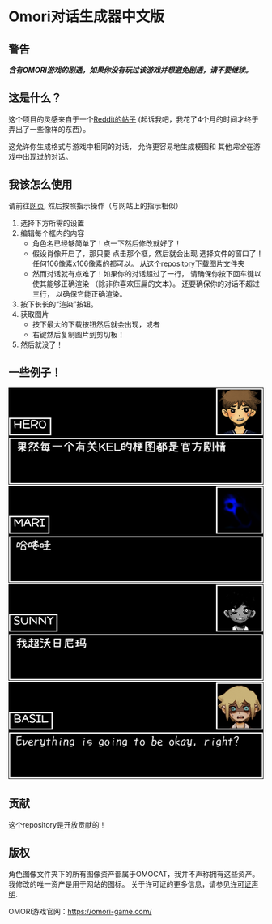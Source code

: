 # Omori对话生成器中文版

## 警告
***含有OMORI游戏的剧透，如果你没有玩过该游戏并想避免剧透，请不要继续。***


## 这是什么？
这个项目的灵感来自于一个[Reddit的帖子](https://www.reddit.com/r/OMORI/comments/rpl3p8/is_there_a_custom_dialogue_box_generator_anywhere/)
(起诉我吧，我花了4个月的时间才终于弄出了一些像样的东西）。

这允许你生成格式与游戏中相同的对话，
允许更容易地生成梗图和
其他*完全*在游戏中出现过的对话。

## 我该怎么使用
请前往[网页](https://sheepyhangcn.github.io/Omori-Dialogue-Generator-Chinese/),
然后按照指示操作（与网站上的指示相似）
1. 选择下方所需的设置
2. 编辑每个框内的内容
    * 角色名已经够简单了！点一下然后修改就好了！
    * 假设肖像开启了，那只要
      点击那个框，然后就会出现
      选择文件的窗口了！
      任何106像素x106像素的都可以。
      [从这个repository下载图片文件夹](https://download-directory.github.io/?url=https%3A%2F%2Fgithub.com%2FSheepYhangCN%2FOmori-Dialogue-Generator-Chinese%2Ftree%2Fmaster%2FCharacter%2520Images)
    * 然而对话就有点难了！如果你的对话超过了一行，
      请确保你按下回车键以使其能够正确渲染
      （除非你喜欢压扁的文本）。
      还要确保你的对话不超过三行，
      以确保它能正确渲染。
3. 按下长长的“渲染”按钮。
4. 获取图片
    * 按下最大的下载按钮然后就会出现，或者
    * 右键然后复制图片到剪切板！
5. 然后就没了！

## 一些例子！
![1](\imgs\templates\1.png)
![2](\imgs\templates\2.png)
![3](\imgs\templates\3.png)
![4](\imgs\templates\4.png)

## 贡献
这个repository是开放贡献的！

## 版权
角色图像文件夹下的所有图像资产都属于OMOCAT，我并不声称拥有这些资产。 
我修改的唯一资产是用于网站的图标。
关于许可证的更多信息，请参见[许可证声明](LICENSE.md).

OMORI游戏官网：https://omori-game.com/
